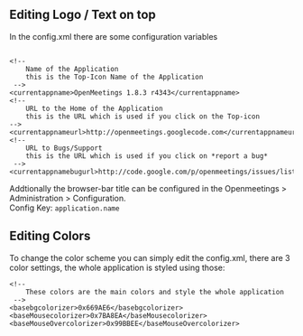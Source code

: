 ## Editing Logo / Text on top ##

In the config.xml there are some configuration variables

```

<!--
    Name of the Application
    this is the Top-Icon Name of the Application
 -->
<currentappname>OpenMeetings 1.8.3 r4343</currentappname>
<!-- 
    URL to the Home of the Application
    this is the URL which is used if you click on the Top-icon
-->
<currentappnameurl>http://openmeetings.googlecode.com</currentappnameurl>
<!--
    URL to Bugs/Support
    this is the URL which is used if you click on *report a bug*
 -->
<currentappnamebugurl>http://code.google.com/p/openmeetings/issues/list</currentappnamebugurl>
```

Addtionally the browser-bar title can be configured in the Openmeetings > Administration > Configuration.<br />
Config Key: `application.name`


## Editing Colors ##

To change the color scheme you can simply edit the config.xml, there are 3 color settings, the whole application is styled using those:

```
<!--
	These colors are the main colors and style the whole application
 -->
<basebgcolorizer>0x669AE6</basebgcolorizer>
<baseMousecolorizer>0x7BA8EA</baseMousecolorizer>
<baseMouseOvercolorizer>0x99BBEE</baseMouseOvercolorizer>
```